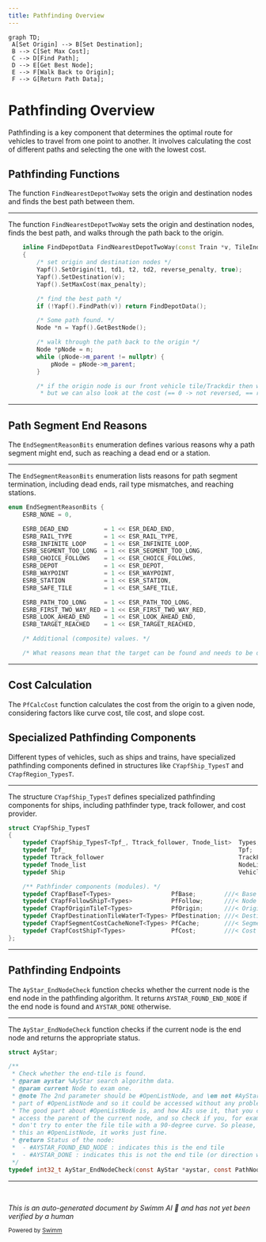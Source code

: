 ```yaml
---
title: Pathfinding Overview
---
```

```mermaid
graph TD;
 A[Set Origin] --> B[Set Destination];
 B --> C[Set Max Cost];
 C --> D[Find Path];
 D --> E[Get Best Node];
 E --> F[Walk Back to Origin];
 F --> G[Return Path Data];
```

# Pathfinding Overview

Pathfinding is a key component that determines the optimal route for vehicles to travel from one point to another. It involves calculating the cost of different paths and selecting the one with the lowest cost.

## Pathfinding Functions

The function <SwmToken path="src/pathfinder/yapf/yapf_rail.cpp" pos="270:5:5" line-data="	inline FindDepotData FindNearestDepotTwoWay(const Train *v, TileIndex t1, Trackdir td1, TileIndex t2, Trackdir td2, int max_penalty, int reverse_penalty)">`FindNearestDepotTwoWay`</SwmToken> sets the origin and destination nodes and finds the best path between them.

<SwmSnippet path="/src/pathfinder/yapf/yapf_rail.cpp" line="270">

---

The function <SwmToken path="src/pathfinder/yapf/yapf_rail.cpp" pos="270:5:5" line-data="	inline FindDepotData FindNearestDepotTwoWay(const Train *v, TileIndex t1, Trackdir td1, TileIndex t2, Trackdir td2, int max_penalty, int reverse_penalty)">`FindNearestDepotTwoWay`</SwmToken> sets the origin and destination nodes, finds the best path, and walks through the path back to the origin.

```c++
	inline FindDepotData FindNearestDepotTwoWay(const Train *v, TileIndex t1, Trackdir td1, TileIndex t2, Trackdir td2, int max_penalty, int reverse_penalty)
	{
		/* set origin and destination nodes */
		Yapf().SetOrigin(t1, td1, t2, td2, reverse_penalty, true);
		Yapf().SetDestination(v);
		Yapf().SetMaxCost(max_penalty);

		/* find the best path */
		if (!Yapf().FindPath(v)) return FindDepotData();

		/* Some path found. */
		Node *n = Yapf().GetBestNode();

		/* walk through the path back to the origin */
		Node *pNode = n;
		while (pNode->m_parent != nullptr) {
			pNode = pNode->m_parent;
		}

		/* if the origin node is our front vehicle tile/Trackdir then we didn't reverse
		 * but we can also look at the cost (== 0 -> not reversed, == reverse_penalty -> reversed) */
```

---

</SwmSnippet>

## Path Segment End Reasons

The <SwmToken path="src/pathfinder/yapf/yapf_type.hpp" pos="40:2:2" line-data="enum EndSegmentReasonBits {">`EndSegmentReasonBits`</SwmToken> enumeration defines various reasons why a path segment might end, such as reaching a dead end or a station.

<SwmSnippet path="/src/pathfinder/yapf/yapf_type.hpp" line="40">

---

The <SwmToken path="src/pathfinder/yapf/yapf_type.hpp" pos="40:2:2" line-data="enum EndSegmentReasonBits {">`EndSegmentReasonBits`</SwmToken> enumeration lists reasons for path segment termination, including dead ends, rail type mismatches, and reaching stations.

```c++
enum EndSegmentReasonBits {
	ESRB_NONE = 0,

	ESRB_DEAD_END          = 1 << ESR_DEAD_END,
	ESRB_RAIL_TYPE         = 1 << ESR_RAIL_TYPE,
	ESRB_INFINITE_LOOP     = 1 << ESR_INFINITE_LOOP,
	ESRB_SEGMENT_TOO_LONG  = 1 << ESR_SEGMENT_TOO_LONG,
	ESRB_CHOICE_FOLLOWS    = 1 << ESR_CHOICE_FOLLOWS,
	ESRB_DEPOT             = 1 << ESR_DEPOT,
	ESRB_WAYPOINT          = 1 << ESR_WAYPOINT,
	ESRB_STATION           = 1 << ESR_STATION,
	ESRB_SAFE_TILE         = 1 << ESR_SAFE_TILE,

	ESRB_PATH_TOO_LONG     = 1 << ESR_PATH_TOO_LONG,
	ESRB_FIRST_TWO_WAY_RED = 1 << ESR_FIRST_TWO_WAY_RED,
	ESRB_LOOK_AHEAD_END    = 1 << ESR_LOOK_AHEAD_END,
	ESRB_TARGET_REACHED    = 1 << ESR_TARGET_REACHED,

	/* Additional (composite) values. */

	/* What reasons mean that the target can be found and needs to be detected. */
```

---

</SwmSnippet>

## Cost Calculation

The <SwmToken path="src/pathfinder/yapf/yapf_type.hpp" pos="16:8:8" line-data="/* Enum used in PfCalcCost() to see why was the segment closed. */">`PfCalcCost`</SwmToken> function calculates the cost from the origin to a given node, considering factors like curve cost, tile cost, and slope cost.

## Specialized Pathfinding Components

Different types of vehicles, such as ships and trains, have specialized pathfinding components defined in structures like <SwmToken path="src/pathfinder/yapf/yapf_ship.cpp" pos="404:2:2" line-data="struct CYapfShip_TypesT">`CYapfShip_TypesT`</SwmToken> and `CYapfRegion_TypesT`.

<SwmSnippet path="/src/pathfinder/yapf/yapf_ship.cpp" line="404">

---

The structure <SwmToken path="src/pathfinder/yapf/yapf_ship.cpp" pos="404:2:2" line-data="struct CYapfShip_TypesT">`CYapfShip_TypesT`</SwmToken> defines specialized pathfinding components for ships, including pathfinder type, track follower, and cost provider.

```c++
struct CYapfShip_TypesT
{
	typedef CYapfShip_TypesT<Tpf_, Ttrack_follower, Tnode_list>  Types;         ///< Shortcut for this struct type.
	typedef Tpf_                                                 Tpf;           ///< Pathfinder type.
	typedef Ttrack_follower                                      TrackFollower; ///< Track follower helper class.
	typedef Tnode_list                                           NodeList;
	typedef Ship                                                 VehicleType;

	/** Pathfinder components (modules). */
	typedef CYapfBaseT<Types>                 PfBase;        ///< Base pathfinder class.
	typedef CYapfFollowShipT<Types>           PfFollow;      ///< Node follower.
	typedef CYapfOriginTileT<Types>           PfOrigin;      ///< Origin provider.
	typedef CYapfDestinationTileWaterT<Types> PfDestination; ///< Destination/distance provider.
	typedef CYapfSegmentCostCacheNoneT<Types> PfCache;       ///< Segment cost cache provider.
	typedef CYapfCostShipT<Types>             PfCost;        ///< Cost provider.
};
```

---

</SwmSnippet>

## Pathfinding Endpoints

The <SwmToken path="src/pathfinder/aystar.h" pos="65:4:4" line-data="typedef int32_t AyStar_EndNodeCheck(const AyStar *aystar, const PathNode *current);">`AyStar_EndNodeCheck`</SwmToken> function checks whether the current node is the end node in the pathfinding algorithm. It returns <SwmToken path="src/pathfinder/aystar.h" pos="62:6:6" line-data=" *  - #AYSTAR_FOUND_END_NODE : indicates this is the end tile">`AYSTAR_FOUND_END_NODE`</SwmToken> if the end node is found and <SwmToken path="src/pathfinder/aystar.h" pos="63:6:6" line-data=" *  - #AYSTAR_DONE : indicates this is not the end tile (or direction was wrong)">`AYSTAR_DONE`</SwmToken> otherwise.

<SwmSnippet path="/src/pathfinder/aystar.h" line="49">

---

The <SwmToken path="src/pathfinder/aystar.h" pos="65:4:4" line-data="typedef int32_t AyStar_EndNodeCheck(const AyStar *aystar, const PathNode *current);">`AyStar_EndNodeCheck`</SwmToken> function checks if the current node is the end node and returns the appropriate status.

```c
struct AyStar;

/**
 * Check whether the end-tile is found.
 * @param aystar %AyStar search algorithm data.
 * @param current Node to exam one.
 * @note The 2nd parameter should be #OpenListNode, and \em not #AyStarNode. #AyStarNode is
 * part of #OpenListNode and so it could be accessed without any problems.
 * The good part about #OpenListNode is, and how AIs use it, that you can
 * access the parent of the current node, and so check if you, for example
 * don't try to enter the file tile with a 90-degree curve. So please, leave
 * this an #OpenListNode, it works just fine.
 * @return Status of the node:
 *  - #AYSTAR_FOUND_END_NODE : indicates this is the end tile
 *  - #AYSTAR_DONE : indicates this is not the end tile (or direction was wrong)
 */
typedef int32_t AyStar_EndNodeCheck(const AyStar *aystar, const PathNode *current);
```

---

</SwmSnippet>

&nbsp;

*This is an auto-generated document by Swimm AI 🌊 and has not yet been verified by a human*

<SwmMeta version="3.0.0" repo-id="Z2l0aHViJTNBJTNBT3BlblRURC1jb3BpbG90LWRlbW8lM0ElM0Fzd2ltbWlv" repo-name="OpenTTD-copilot-demo"><sup>Powered by [Swimm](/)</sup></SwmMeta>
